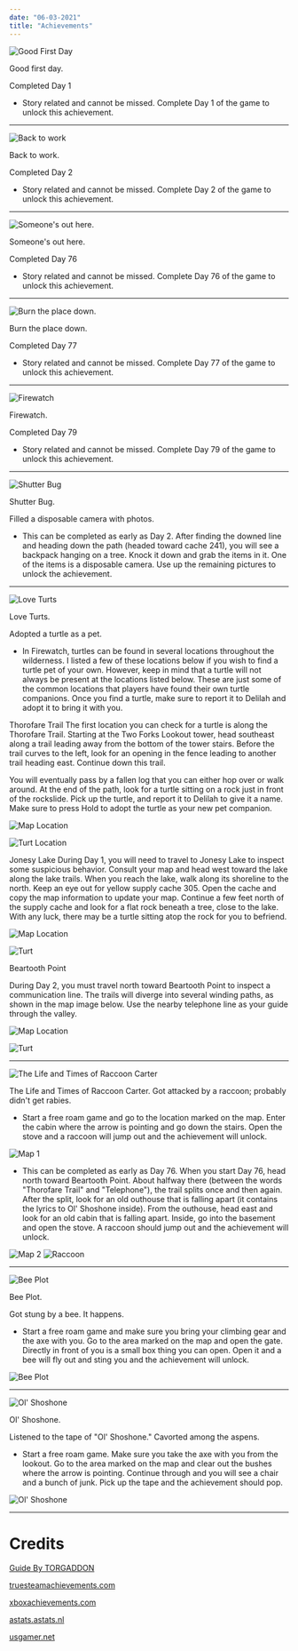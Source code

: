 ```yaml
---
date: "06-03-2021"
title: "Achievements"
---
```


![Good First Day](/cdn/achievements/goodday.webp)

Good first day.

Completed Day 1

- Story related and cannot be missed. Complete Day 1 of the game to unlock this achievement.

---

![Back to work](/cdn/achievements/backtowork.webp)

Back to work.

Completed Day 2

- Story related and cannot be missed. Complete Day 2 of the game to unlock this achievement.

---

![Someone's out here.](/cdn/achievements/someonesouthere.webp)

Someone's out here.

Completed Day 76

- Story related and cannot be missed. Complete Day 76 of the game to unlock this achievement. ⠀⠀

---

![Burn the place down.](/cdn/achievements/burntheplacedown.webp)

Burn the place down.

Completed Day 77

- Story related and cannot be missed. Complete Day 77 of the game to unlock this achievement.

---

![Firewatch](/cdn/achievements/firewatch.webp)

Firewatch.

Completed Day 79

- Story related and cannot be missed. Complete Day 79 of the game to unlock this achievement.

---

![Shutter Bug](/cdn/achievements/shutterbug.webp)

Shutter Bug.

Filled a disposable camera with photos.

- This can be completed as early as Day 2. After finding the downed line and heading down the path (headed toward cache 241), you will see a backpack hanging on a tree. Knock it down and grab the items in it. One of the items is a disposable camera. Use up the remaining pictures to unlock the achievement.

---

![Love Turts](/cdn/achievements/loveturts.webp)

Love Turts.

Adopted a turtle as a pet.

- In Firewatch, turtles can be found in several locations throughout the wilderness. I listed a few of these locations below if you wish to find a turtle pet of your own. However, keep in mind that a turtle will not always be present at the locations listed below. These are just some of the common locations that players have found their own turtle companions. Once you find a turtle, make sure to report it to Delilah and adopt it to bring it with you.



Thorofare Trail
The first location you can check for a turtle is along the Thorofare Trail. Starting at the Two Forks Lookout tower, head southeast along a trail leading away from the bottom of the tower stairs. Before the trail curves to the left, look for an opening in the fence leading to another trail heading east. Continue down this trail.

You will eventually pass by a fallen log that you can either hop over or walk around. At the end of the path, look for a turtle sitting on a rock just in front of the rockslide. Pick up the turtle, and report it to Delilah to give it a name. Make sure to press Hold to adopt the turtle as your new pet companion.

![Map Location](/cdn/achievements/jonesylakemap.webp)

![Turt Location](/cdn/achievements/thorofaretrailturt.webp)

Jonesy Lake
During Day 1, you will need to travel to Jonesy Lake to inspect some suspicious behavior. Consult your map and head west toward the lake along the lake trails. When you reach the lake, walk along its shoreline to the north. Keep an eye out for yellow supply cache 305. Open the cache and copy the map information to update your map. Continue a few feet north of the supply cache and look for a flat rock beneath a tree, close to the lake. With any luck, there may be a turtle sitting atop the rock for you to befriend.

![Map Location](/cdn/achievements/thorofaretrailmap.webp)

![Turt](/cdn/achievements/turtatjonesylake.webp)

Beartooth Point

During Day 2, you must travel north toward Beartooth Point to inspect a communication line. The trails will diverge into several winding paths, as shown in the map image below. Use the nearby telephone line as your guide through the valley.

![Map Location](/cdn/achievements/beartoothpointmap.webp)

![Turt](/cdn/achievements/beartoothpointturt.webp)

---

![The Life and Times of Raccoon Carter](/cdn/achievements/thelifeandtimesofraccooncarter.webp)

The Life and Times of Raccoon Carter.
Got attacked by a raccoon; probably didn't get rabies.

- Start a free roam game and go to the location marked on the map. Enter the cabin where the arrow is pointing and go down the stairs. Open the stove and a raccoon will jump out and the achievement will unlock.



![Map 1](/cdn/achievements/2438900192_preview_UhPAbZJ.webp)



- This can be completed as early as Day 76. When you start Day 76, head north toward Beartooth Point. About halfway there (between the words "Thorofare Trail" and "Telephone"), the trail splits once and then again. After the split, look for an old outhouse that is falling apart (it contains the lyrics to Ol' Shoshone inside). From the outhouse, head east and look for an old cabin that is falling apart. Inside, go into the basement and open the stove. A raccoon should jump out and the achievement will unlock.



![Map 2](/cdn/achievements/2438900192_preview_4208-001.webp)
![Raccoon](/cdn/achievements/2438900192_preview_racoon.webp)

---

![Bee Plot](/cdn/achievements/beeplot.webp)

Bee Plot.

Got stung by a bee. It happens.



- Start a free roam game and make sure you bring your climbing gear and the axe with you.
Go to the area marked on the map and open the gate. Directly in front of you is a small box thing you can open. Open it and a bee will fly out and sting you and the achievement will unlock.

![Bee Plot](/cdn/achievements/2438900192_preview_wapiti.webp)

---

![Ol' Shoshone](/cdn/achievements/olshoshone.webp)

Ol' Shoshone.

Listened to the tape of "Ol' Shoshone." Cavorted among the aspens.



- Start a free roam game. Make sure you take the axe with you from the lookout.
Go to the area marked on the map and clear out the bushes where the arrow is pointing. Continue through and you will see a chair and a bunch of junk. Pick up the tape and the achievement should pop.

![Ol' Shoshone](/cdn/achievements/2438900192_preview_shoshone.webp)

---

# Credits

[Guide By TORGADDON](https://steamcommunity.com/sharedfiles/filedetails/?id=2438900192)

[truesteamachievements.com](https://truesteamachievements.com/)

[xboxachievements.com](https://www.xboxachievements.com/)

[astats.astats.nl](https://astats.astats.nl)

[usgamer.net](https://web.archive.org/web/20221211234157/https://www.usgamer.net/)
